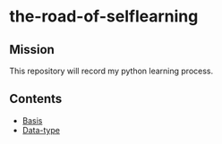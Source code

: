 # the-road-of-selflearning
## Mission
This repository will record my python learning process.
## Contents
* [Basis](https://github.com/gtdong/the-road-of-selflearning/tree/master/basis)
* [Data-type](https://github.com/gtdong/the-road-of-selflearning/tree/master/data-type)
